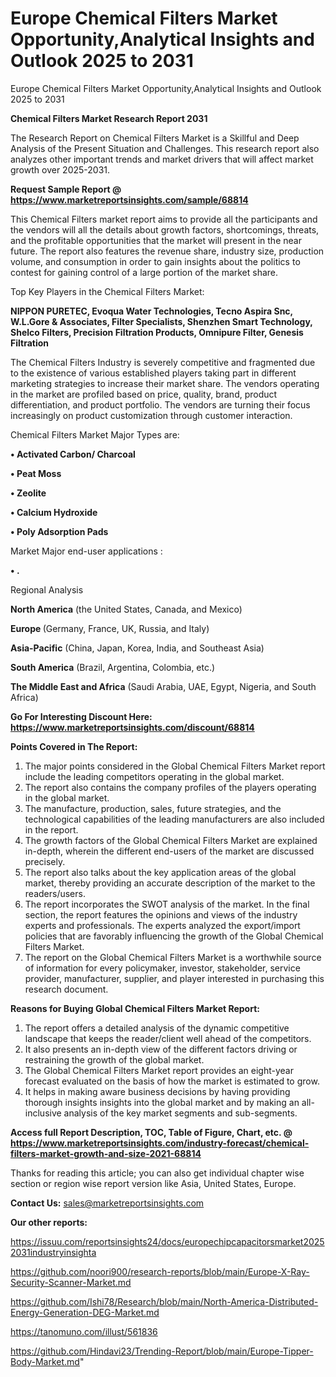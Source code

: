 # Europe Chemical Filters Market Opportunity,Analytical Insights and Outlook 2025 to 2031
Europe Chemical Filters Market Opportunity,Analytical Insights and Outlook 2025 to 2031

<strong>Chemical Filters Market Research Report 2031</strong>

The Research Report on Chemical Filters Market is a Skillful and Deep Analysis of the Present Situation and Challenges. This research report also analyzes other important trends and market drivers that will affect market growth over 2025-2031.

<strong>Request Sample Report @ <a href=https://www.marketreportsinsights.com/sample/68814>https://www.marketreportsinsights.com/sample/68814</a></strong>

This Chemical Filters market report aims to provide all the participants and the vendors will all the details about growth factors, shortcomings, threats, and the profitable opportunities that the market will present in the near future. The report also features the revenue share, industry size, production volume, and consumption in order to gain insights about the politics to contest for gaining control of a large portion of the market share.

Top Key Players in the Chemical Filters Market:

<strong>NIPPON PURETEC, Evoqua Water Technologies, Tecno Aspira Snc, W.L.Gore & Associates, Filter Specialists, Shenzhen Smart Technology, Shelco Filters, Precision Filtration Products, Omnipure Filter, Genesis Filtration</strong>

The Chemical Filters Industry is severely competitive and fragmented due to the existence of various established players taking part in different marketing strategies to increase their market share. The vendors operating in the market are profiled based on price, quality, brand, product differentiation, and product portfolio. The vendors are turning their focus increasingly on product customization through customer interaction.

Chemical Filters Market Major Types are:

<strong>• Activated Carbon/ Charcoal

• Peat Moss

• Zeolite

• Calcium Hydroxide

• Poly Adsorption Pads</strong>

Market Major end-user applications :

<strong>• .</strong>

Regional Analysis

</u><strong><b>North America</b></strong> (the United States, Canada, and Mexico)

<strong><b>Europe </b></strong>(Germany, France, UK, Russia, and Italy)

<strong><b>Asia-Pacific</b></strong> (China, Japan, Korea, India, and Southeast Asia)

<strong><b>South America</b></strong> (Brazil, Argentina, Colombia, etc.)

<strong><b>The Middle East and Africa</b></strong> (Saudi Arabia, UAE, Egypt, Nigeria, and South Africa)

<strong>Go For Interesting Discount Here: <a href=https://www.marketreportsinsights.com/discount/68814>https://www.marketreportsinsights.com/discount/68814</a></strong>

<strong>Points Covered in The Report:</strong>
<ol>
  <li>The major points considered in the Global Chemical Filters Market report include the leading competitors operating in the global market.</li>
  <li>The report also contains the company profiles of the players operating in the global market.</li>
  <li>The manufacture, production, sales, future strategies, and the technological capabilities of the leading manufacturers are also included in the report.</li>
  <li>The growth factors of the Global Chemical Filters Market are explained in-depth, wherein the different end-users of the market are discussed precisely.</li>
  <li>The report also talks about the key application areas of the global market, thereby providing an accurate description of the market to the readers/users.</li>
  <li>The report incorporates the SWOT analysis of the market. In the final section, the report features the opinions and views of the industry experts and professionals. The experts analyzed the export/import policies that are favorably influencing the growth of the Global Chemical Filters Market.</li>
  <li>The report on the Global Chemical Filters Market is a worthwhile source of information for every policymaker, investor, stakeholder, service provider, manufacturer, supplier, and player interested in purchasing this research document.</li>
</ol>
<strong>Reasons for Buying Global Chemical Filters Market Report:</strong>

<ol>
  <li>The report offers a detailed analysis of the dynamic competitive landscape that keeps the reader/client well ahead of the competitors.</li>
  <li>It also presents an in-depth view of the different factors driving or restraining the growth of the global market.</li>
  <li>The Global Chemical Filters Market report provides an eight-year forecast evaluated on the basis of how the market is estimated to grow.</li>
  <li>It helps in making aware business decisions by having providing thorough insights insights into the global market and by making an all-inclusive analysis of the key market segments and sub-segments.</li>
</ol>
<strong>Access full Report Description, TOC, Table of Figure, Chart, etc. @ <a href=https://www.marketreportsinsights.com/industry-forecast/chemical-filters-market-growth-and-size-2021-68814>https://www.marketreportsinsights.com/industry-forecast/chemical-filters-market-growth-and-size-2021-68814</a></strong>


Thanks for reading this article; you can also get individual chapter wise section or region wise report version like Asia, United States, Europe.

<strong>Contact Us:</strong>
sales@marketreportsinsights.com

<strong>Our other reports:</strong>

<a href=https://issuu.com/reportsinsights24/docs/europechipcapacitorsmarket20252031industryinsighta>https://issuu.com/reportsinsights24/docs/europechipcapacitorsmarket20252031industryinsighta</a>

<a href=https://github.com/noori900/research-reports/blob/main/Europe-X-Ray-Security-Scanner-Market.md>https://github.com/noori900/research-reports/blob/main/Europe-X-Ray-Security-Scanner-Market.md</a>

<a href=https://github.com/Ishi78/Research/blob/main/North-America-Distributed-Energy-Generation-DEG-Market.md>https://github.com/Ishi78/Research/blob/main/North-America-Distributed-Energy-Generation-DEG-Market.md</a>

<a href=https://tanomuno.com/illust/561836>https://tanomuno.com/illust/561836</a>

<a href=https://github.com/Hindavi23/Trending-Report/blob/main/Europe-Tipper-Body-Market.md>https://github.com/Hindavi23/Trending-Report/blob/main/Europe-Tipper-Body-Market.md</a>"
